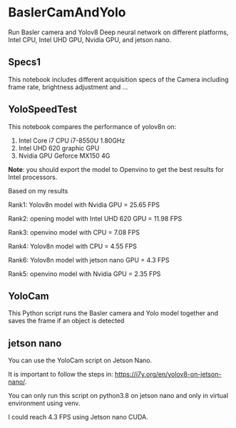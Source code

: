# BaslerCamAndYolo
Run Basler camera and Yolov8 Deep neural network on different platforms, Intel CPU, Intel UHD GPU, Nvidia GPU, and jetson nano.
## Specs1
This notebook includes different acquisition specs of the Camera including frame rate, brightness adjustment and ...
## YoloSpeedTest
This notebook compares the performance of yolov8n on:
1. Intel Core i7 CPU  i7-8550U 1.80GHz
2. Intel UHD 620 graphic GPU
3. Nvidia GPU Geforce MX150 4G

**Note**: you should export the model to Openvino to get the best results for Intel processors.

Based on my results

  Rank1: Yolov8n model with Nvidia GPU =  25.65 FPS

  Rank2: opening model with Intel UHD 620 GPU =  11.98 FPS

  Rank3: openvino model with CPU =  7.08 FPS
  
  Rank4: Yolov8n model with CPU =  4.55 FPS

  Rank6: Yolov8n model with jetson nano GPU = 4.3 FPS
  
  Rank5: openvino model with Nvidia GPU =  2.35 FPS


## YoloCam
  This Python script runs the Basler camera and Yolo model together and saves the frame if an object is detected

## jetson nano
You can use the YoloCam script on Jetson Nano. 

It is important to follow the steps in: https://i7y.org/en/yolov8-on-jetson-nano/.

You can only run this script on python3.8 on jetson nano and only in virtual environment using venv.

I could reach 4.3 FPS using Jetson nano CUDA.

